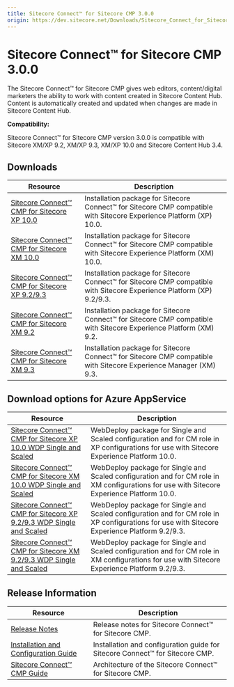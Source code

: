 ```yaml
---
title: Sitecore Connect™ for Sitecore CMP 3.0.0
origin: https://dev.sitecore.net/Downloads/Sitecore_Connect_for_Sitecore_CMP/30/Sitecore_Connect_for_Sitecore_CMP_300
---
```


# Sitecore Connect™ for Sitecore CMP 3.0.0

The Sitecore Connect™ for Sitecore CMP gives web editors, content/digital marketers the ability to work with content created in Sitecore Content Hub. Content is automatically created and updated when changes are made in Sitecore Content Hub.

**Compatibility:**

Sitecore Connect™ for Sitecore CMP version 3.0.0 is compatible with Sitecore XM/XP 9.2, XM/XP 9.3, XM/XP 10.0 and Sitecore Content Hub 3.4.

## Downloads

 | Resource | Description |
 | --- | --- |
 | [Sitecore Connect™ CMP for Sitecore XP 10.0](https://sitecoredev.azureedge.net/~/media/8443DB808C834186B40D66D58499355B.ashx?date=20200916T110356) | Installation package for Sitecore Connect™ for Sitecore CMP compatible with Sitecore Experience Platform (XP) 10.0. |
 | [Sitecore Connect™ CMP for Sitecore XM 10.0](https://sitecoredev.azureedge.net/~/media/36489D794FA5489CBBB78653F03F81A3.ashx?date=20200916T110356) | Installation package for Sitecore Connect™ for Sitecore CMP compatible with Sitecore Experience Platform (XM) 10.0. |
 | [Sitecore Connect™ CMP for Sitecore XP 9.2/9.3](https://sitecoredev.azureedge.net/~/media/FA8792A1D04C4EBF9ECE6A5CEF0D88BF.ashx?date=20200916T110356) | Installation package for Sitecore Connect™ for Sitecore CMP compatible with Sitecore Experience Platform (XP) 9.2/9.3. |
 | [Sitecore Connect™ CMP for Sitecore XM 9.2](https://sitecoredev.azureedge.net/~/media/B2B612B2F2054EE0A842BABEDD1675C8.ashx?date=20200916T110356) | Installation package for Sitecore Connect™ for Sitecore CMP compatible with Sitecore Experience Platform (XM) 9.2. |
 | [Sitecore Connect™ CMP for Sitecore XM 9.3](https://sitecoredev.azureedge.net/~/media/3998BB8DB43A4D64863F5BBB94E00E8F.ashx?date=20200916T110356) | Installation package for Sitecore Connect™ for Sitecore CMP compatible with Sitecore Experience Manager (XM) 9.3. |

## Download options for Azure AppService

 | Resource | Description |
 | --- | --- |
 | [Sitecore Connect™ CMP for Sitecore XP 10.0 WDP Single and Scaled](https://sitecoredev.azureedge.net/~/media/844CB875A630433D881F958B91812702.ashx?date=20200916T110411) | WebDeploy package for Single and Scaled configuration and for CM role in XP configurations for use with Sitecore Experience Platform 10.0. |
 | [Sitecore Connect™ CMP for Sitecore XM 10.0 WDP Single and Scaled](https://sitecoredev.azureedge.net/~/media/8FDFAE1BC618477CB3496A50271A9818.ashx?date=20200916T110411) | WebDeploy package for Single and Scaled configuration and for CM role in XM configurations for use with Sitecore Experience Platform 10.0. |
 | [Sitecore Connect™ CMP for Sitecore XP 9.2/9.3 WDP Single and Scaled](https://sitecoredev.azureedge.net/~/media/986D9BC718324B0799FA7E35A62F65AF.ashx?date=20200916T110411) | WebDeploy package for Single and Scaled configuration and for CM role in XP configurations for use with Sitecore Experience Platform 9.2/9.3. |
 | [Sitecore Connect™ CMP for Sitecore XM 9.2/9.3 WDP Single and Scaled](https://sitecoredev.azureedge.net/~/media/F43E3B66AE0543DFB92E72CC6CADC517.ashx?date=20200916T110411) | WebDeploy package for Single and Scaled configuration and for CM role in XM configurations for use with Sitecore Experience Platform 9.2/9.3. |

## Release Information

 | Resource | Description |
 | --- | --- |
 | [Release Notes](https://dev.sitecore.net:443/downloads/Sitecore%20Connect%20for%20Sitecore%20CMP/30/Sitecore%20Connect%20for%20Sitecore%20CMP%20300/Release%20Notes) | Release notes for Sitecore Connect™ for Sitecore CMP. |
 | [Installation and Configuration Guide](https://sitecoredev.azureedge.net/~/media/B127D93D3E8C4E4BAAF1F6DA1FD561B5.ashx?date=20200916T112412) | Installation and configuration guide for Sitecore Connect™ for Sitecore CMP. |
 | [Sitecore Connect™ CMP Guide](https://doc.sitecore.com/developers/sitecore-cmp/30/sitecore-connect-for-sitecore-cmp/en/index-en.html) | Architecture of the Sitecore Connect™ for Sitecore CMP. |